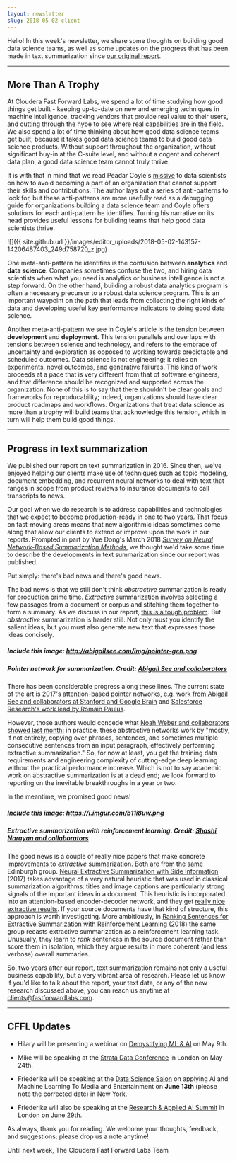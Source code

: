 ```yaml
---
layout: newsletter
slug: 2018-05-02-client
---
```


Hello!  In this week's newsletter, we share some thoughts on building good data science teams, as well as some updates on the progress that has been made in text summarization since [our original report](https://ff04.fastforwardlabs.com/).

---

## More Than A Trophy

At Cloudera Fast Forward Labs, we spend a lot of time studying how good things get built - keeping up-to-date on new and emerging techniques in machine intelligence, tracking vendors that provide real value to their users, and cutting through the hype to see where real capabilities are in the field. We also spend a lot of time thinking about how good data science teams get built, because it takes good data science teams to build good data science products. Without support throughout the organization, without significant buy-in at the C-suite level, and without a cogent and coherent data plan, a good data science team cannot truly thrive.

It is with that in mind that we read Peadar Coyle's [missive](https://peadarcoyle.wordpress.com/2017/07/23/avoiding-being-a-trophy-data-scientist/) to data scientists on how to avoid becoming a part of an organization that cannot support their skills and contributions. The author lays out a series of anti-patterns to look for, but these anti-patterns are more usefully read as a debugging guide for organizations building a data science team and Coyle offers solutions for each anti-pattern he identifies. Turning his narrative on its head provides useful lessons for building teams that help good data scientists thrive. 

![]({{ site.github.url }}/images/editor_uploads/2018-05-02-143157-14206487403_249d758720_z.jpg)

One meta-anti-pattern he identifies is the confusion between **analytics** and **data science**. Companies sometimes confuse the two, and hiring data scientists when what you need is analytics or business intelligence is not a step forward. On the other hand, building a robust data analytics program is often a necessary precursor to a robust data science program. This is an important waypoint on the path that leads from collecting the right kinds of data and developing useful key performance indicators to doing good data science. 

Another meta-anti-pattern we see in Coyle's article is the tension between **development** and **deployment**. This tension parallels and overlaps with tensions between science and technology, and refers to the embrace of uncertainty and exploration as opposed to working towards predictable and scheduled outcomes. Data science is not engineering; it relies on experiments, novel outcomes, and generative failures. This kind of work proceeds at a pace that is very different from that of software engineers, and that difference should be recognized and supported across the organization. None of this is to say that there shouldn't be clear goals and frameworks for reproducability; indeed, organizations should have clear product roadmaps and workflows. Organizations that treat data science as more than a trophy will build teams that acknowledge this tension, which in turn will help them build good things.

---

## Progress in text summarization

We published our report on text summarization in 2016. Since then, we've
enjoyed helping our clients make use of techniques such as topic modeling,
document embedding, and recurrent neural networks to deal with text that ranges
in scope from product reviews to insurance documents to call transcripts to news. 

Our goal when we do research is to address capabilities and technologies that
we expect to become production-ready in one to two years. That focus on
fast-moving areas means that new algorithmic ideas sometimes come along that
allow our clients to extend or improve upon the work in our reports. Prompted in
part by Yue Dong's March 2018 _[Survey on Neural Network-Based Summarization
Methods](https://arxiv.org/abs/1804.04589)_, we thought we'd take some time to
describe the developments in text summarization since our report was published. 

Put simply: there's bad news and there's good news.

The bad news is that we still don't think _abstractive_ summarization is ready
for production prime time. _Extractive_ summarization involves selecting a few
passages from a document or corpus and stitching them together to form a
summary. As we discuss in our report, [this is a tough
problem](http://blog.fastforwardlabs.com/2016/04/11/new-tools-to-summarize-text.html).
But _abstractive_ summarization is harder still. Not only must you identify the
salient ideas, but you must also generate new text that expresses those ideas
concisely.

##### Include this image: http://abigailsee.com/img/pointer-gen.png
##### Pointer network for summarization. Credit: [Abigail See and collaborators](http://www.abigailsee.com/2017/04/16/taming-rnns-for-better-summarization.html)

There has been considerable progress along these lines. The current state of
the art is 2017's attention-based pointer networks, e.g. [work from Abigail See
and collaborators at Stanford and Google
Brain](http://www.abigailsee.com/2017/04/16/taming-rnns-for-better-summarization.html)
and [Salesforce Research's work lead by Romain
Paulus](https://einstein.ai/research/your-tldr-by-an-ai-a-deep-reinforced-model-for-abstractive-summarization).

However, those authors would concede what [Noah Weber and collaborators showed
last month](https://arxiv.org/abs/1803.07038): in practice, these abstractive
networks work by "mostly, if not entirely, copying over phrases, sentences, and
sometimes multiple consecutive sentences from an input paragraph, effectively
performing extractive summarization." So, for now at least, you get the training
data requirements and engineering complexity of cutting-edge deep learning
without the practical performance increase. Which is not to say academic work
on abstractive summarization is at a dead end; we look forward to reporting on the
inevitable breakthroughs in a year or two.

In the meantime, we promised good news!

##### Include this image: https://i.imgur.com/b11i8uw.png
##### Extractive summarization with reinforcement learning. Credit: [Shashi Narayan and collaborators](https://arxiv.org/abs/1802.08636)

The good news is a couple of really nice papers that make concrete improvements
to _extractive_ summarization. Both are from the same Edinburgh group. [Neural
Extractive Summarization with Side
Information](https://arxiv.org/abs/1704.04530) (2017) takes advantage of a very
natural heuristic that was used in classical summarization algorithms: titles
and image captions are particularly strong signals of the important ideas in a
document. This heuristic is incorporated into an attention-based
encoder-decoder network, and they get [really nice extractive
results](http://kinloch.inf.ed.ac.uk/sidenet.html). If your source documents
have that kind of structure, this approach is worth investigating. More
ambitiously, in [Ranking Sentences for Extractive Summarization with
Reinforcement Learning](https://arxiv.org/abs/1802.08636) (2018) the same group
recasts extractive summarization as a reinforcement learning task. Unusually,
they learn to _rank_ sentences in the source document rather than score them in isolation, which they argue results in more coherent (and less verbose) overall
summaries.

So, two years after our report, text summarization remains not only a useful
business capability, but a very vibrant area of research. Please let us know if you'd
like to talk about the report, your text data, or any of the new research
discussed above; you can reach us anytime at clients@fastforwardlabs.com.

---

## CFFL Updates

* Hilary will be presenting a webinar on [Demystifying ML & AI](https://info.cloudera.com/LP=1968?src=FFL) on May 9th.

* Mike will be speaking at the [Strata Data Conference](https://conferences.oreilly.com/strata/strata-eu/public/schedule/detail/65283) in London on May 24th.

* Friederike will be speaking at the [Data Science Salon](https://www.eventbrite.com/e/data-science-salon-nyc-tickets-40072527007) on applying AI and Machine Learning To Media and Entertainment on **June 13th** (please note the corrected date) in New York.

* Friederike will also be speaking at the [Research & Applied AI Summit](https://raais.co/) in London on June 29th.


As always, thank you for reading. We welcome your thoughts, feedback, and suggestions; please drop us a note anytime!

Until next week,
The Cloudera Fast Forward Labs Team
